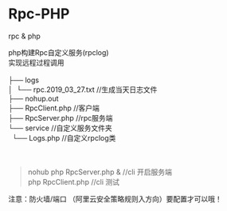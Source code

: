 # Rpc-PHP<br/>
rpc &amp; php<br/>

php构建Rpc自定义服务(rpclog)<br/>
实现远程过程调用<br/>
<br/>
├── logs                          <br/>
│&nbsp;&nbsp;└── rpc.2019_03_27.txt        //生成当天日志文件<br/>
├── nohup.out                     <br/>
├── RpcClient.php                 //客户端<br/>
├── RpcServer.php                 //rpc服务端<br/>
└── service                       //自定义服务文件夹<br/>
&nbsp;&nbsp;└── Logs.php                  //自定义rpclog类<br/>
<br/>
<br/>
> nohub php RpcServer.php &     //cli 开启服务端<br/>
> php RpcClient.php             //cli 测试<br/>

注意：防火墙/端口 （阿里云安全策略规则入方向）要配置才可以哦！
